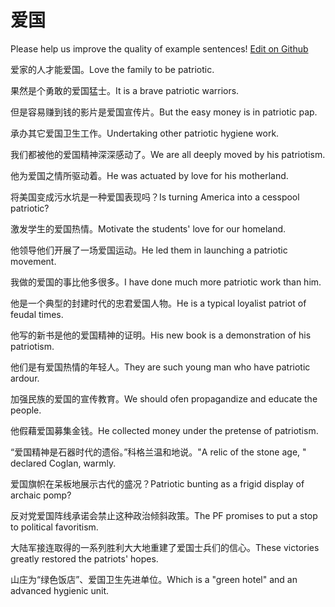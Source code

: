 # 爱国

Please help us improve the quality of example sentences! [Edit on Github](https://github.com/jiyushe/jiyu-example-sentence-source/blob/main/chinese/aiguo.md)

<p><span class="chinese">爱家的人才能爱国。</span><span class="english">Love the family to be patriotic.</span></p>

<p><span class="chinese">果然是个勇敢的爱国猛士。</span><span class="english">It is a brave patriotic warriors.</span></p>

<p><span class="chinese">但是容易赚到钱的影片是爱国宣传片。</span><span class="english">But the easy money is in patriotic pap.</span></p>

<p><span class="chinese">承办其它爱国卫生工作。</span><span class="english">Undertaking other patriotic hygiene work.</span></p>

<p><span class="chinese">我们都被他的爱国精神深深感动了。</span><span class="english">We are all deeply moved by his patriotism.</span></p>

<p><span class="chinese">他为爱国之情所驱动着。</span><span class="english">He was actuated by love for his motherland.</span></p>

<p><span class="chinese">将美国变成污水坑是一种爱国表现吗？</span><span class="english">Is turning America into a cesspool patriotic?</span></p>

<p><span class="chinese">激发学生的爱国热情。</span><span class="english">Motivate the students' love for our homeland.</span></p>

<p><span class="chinese">他领导他们开展了一场爱国运动。</span><span class="english">He led them in launching a patriotic movement.</span></p>

<p><span class="chinese">我做的爱国的事比他多很多。</span><span class="english">I have done much more patriotic work than him.</span></p>

<p><span class="chinese">他是一个典型的封建时代的忠君爱国人物。</span><span class="english">He is a typical loyalist patriot of feudal times.</span></p>

<p><span class="chinese">他写的新书是他的爱国精神的证明。</span><span class="english">His new book is a demonstration of his patriotism.</span></p>

<p><span class="chinese">他们是有爱国热情的年轻人。</span><span class="english">They are such young man who have patriotic ardour.</span></p>

<p><span class="chinese">加强民族的爱国的宣传教育。</span><span class="english">We should ofen propagandize and educate the people.</span></p>

<p><span class="chinese">他假藉爱国募集金钱。</span><span class="english">He collected money under the pretense of patriotism.</span></p>

<p><span class="chinese">“爱国精神是石器时代的遗俗。”科格兰温和地说。</span><span class="english">"A relic of the stone age, " declared Coglan, warmly.</span></p>

<p><span class="chinese">爱国旗帜在呆板地展示古代的盛况？</span><span class="english">Patriotic bunting as a frigid display of archaic pomp?</span></p>

<p><span class="chinese">反对党爱国阵线承诺会禁止这种政治倾斜政策。</span><span class="english">The PF promises to put a stop to political favoritism.</span></p>

<p><span class="chinese">大陆军接连取得的一系列胜利大大地重建了爱国士兵们的信心。</span><span class="english">These victories greatly restored the  patriots' hopes.</span></p>

<p><span class="chinese">山庄为“绿色饭店”、爱国卫生先进单位。</span><span class="english">Which is a "green hotel" and an advanced hygienic unit.</span></p>

